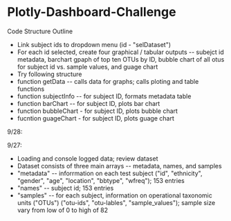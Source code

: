 # Plotly-Dashboard-Challenge


Code Structure Outline
- Link subject ids to dropdown menu (id - "selDataset")
- For each id selected, create four graphical / tabular outputs -- subejct id metadata, barchart gpaph of top ten OTUs by ID, bubble chart of all otus for subject id vs. sample values, and guage chart
- Try following structure
- function getData -- calls data for graphs; calls ploting and table functions
- function subjectInfo -- for subject ID, formats metadata table
- function barChart -- for subject ID, plots bar chart
- function bubbleChart - for subject ID, plots bubble chart
- fucntion guageChart - for subject ID, plots guage chart


9/28:


9/27:
- Loading and console logged data; review dataset
- Dataset consists of three main arrays -- metadata, names, and samples
- "metadata" -- inforrmation on each test subject ("id", "ethnicity", "gender", "age", "location", "bbtype", "wfreq"); 153 entries
- "names" -- subject id; 153 entries
- "samples" -- for each subject, information on operational taxonomic units ("OTUs") ("otu-ids", "otu-lables", "sample_values"); sample size vary from low of 0 to high of 82

